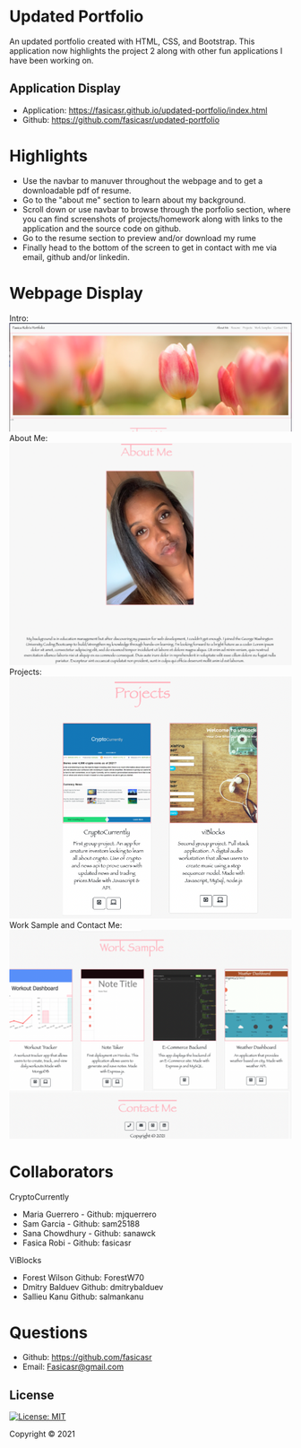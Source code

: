 # Updated Portfolio

An updated portfolio created with HTML, CSS, and Bootstrap. This application now highlights the project 2 along with other fun applications I have been working on.

## Application Display  

* Application: https://fasicasr.github.io/updated-portfolio/index.html
* Github: https://github.com/fasicasr/updated-portfolio

# Highlights 

* Use the navbar to manuver throughout the webpage and to get a downloadable pdf of resume.
* Go to the "about me" section to learn about my background.
* Scroll down or use navbar to browse through the porfolio section, where you can find screenshots of projects/homework along with links to the application and the source code on github.
* Go to the resume section to preview and/or download my rume  
* Finally head to the bottom of the screen to get in contact with me via email, github and/or linkedin.

# Webpage Display 

Intro:
![Intro](./images/navbar.png)
About Me:
![About Me](./images/aboutme.png)
Projects:
![Projects](./images/projects.png)
Work Sample and Contact Me:
![Contact Me](./images/workcontact.png)



# Collaborators

CryptoCurrently
* Maria Guerrero - Github: mjquerrero
* Sam Garcia - Github: sam25188
* Sana Chowdhury - Github: sanawck
* Fasica Robi - Github: fasicasr

ViBlocks
* Forest Wilson Github: ForestW70 
* Dmitry Balduev Github: dmitrybalduev 
* Sallieu Kanu Github: salmankanu 


# Questions

* Github: https://github.com/fasicasr
* Email: Fasicasr@gmail.com

## License

[![License: MIT](https://img.shields.io/badge/License-MIT-yellow.svg)](https://opensource.org/licenses/MIT)

Copyright © 2021 
